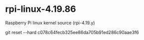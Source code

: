 # rpi-linux-4.19.86
Raspberry Pi linux kernel source (rpi-4.19.y)

git reset --hard c078c64fecb325ee86da705b91ed286c90aae3f6
